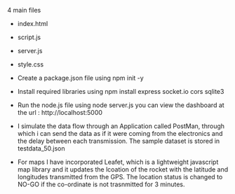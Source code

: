 4 main files
*   index.html
*   script.js
*   server.js
*   style.css


* Create a package.json file using npm init -y
* Install required libraries using
   npm install express socket.io cors sqlite3
* Run the node.js file using
    node server.js
    you can view the dashboard at the url : http://localhost:5000

* I simulate the data flow through an Application called PostMan, through which i can send the data as if it were coming from the electronics and the delay between each transmission. The sample dataset is stored in testdata_50.json

* For maps I have incorporated Leafet, which is a lightweight javascript map library and it updates the lcoation of the rocket with the latitude and longitudes transmitted from the GPS. The location status is changed to NO-GO if the co-ordinate is not trasnmitted for 3 minutes.